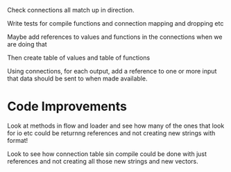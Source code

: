 
Check connections all match up in direction.

Write tests for compile functions and connection mapping and dropping etc

Maybe add references to values and functions in the connections when we are doing that

Then create table of values and table of functions

Using connections, for each output, add a reference to one or more input that data should be sent to when made available.

Code Improvements
================
Look at methods in flow and loader and see how many of the ones that look for io etc
could be returnng references and not creating new strings with format!

Look to see how connection table sin compile could be done with just references and not creating
all those new strings and new vectors.